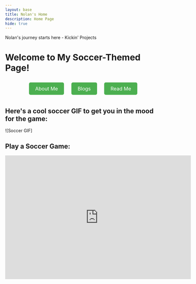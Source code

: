 ```yaml
---
layout: base
title: Nolan's Home 
description: Home Page
hide: true
---
```


Nolan's journey starts here - Kickin' Projects

# Welcome to My Soccer-Themed Page!

<style>
  /* Change background color to light grey */
   {
      background-color: #f0f0f0; /* Light grey background */
  }

  /* Style for shortcut buttons */
  .button-container {
      text-align: center;
      margin: 20px 0;
  }
  
  .shortcut-btn {
      background-color: #4CAF50; /* Green button */
      color: white;
      padding: 10px 20px;
      border: none;
      border-radius: 5px;
      text-decoration: none;
      font-size: 16px;
      margin: 10px;
      display: inline-block;
      cursor: pointer;
  }
  
  .shortcut-btn:hover {
      background-color: #45a049; /* Darker green on hover */
  }
</style>

<!-- Add shortcut buttons -->
<div class="button-container">
  <a href="about/" class="shortcut-btn">About Me</a>
  <a href="blogs/" class="shortcut-btn">Blogs</a>
  <a href="README4YML.html/" class="shortcut-btn">Read Me</a>
</div>

## Here's a cool soccer GIF to get you in the mood for the game:

![Soccer GIF]

## Play a Soccer Game:

<iframe src="https://games.cdn.famobi.com/html5games/s/soccer-maestro/v570/?fg_domain=play.famobi.com&fg_aid=A1000-1&fg_uid=2e385d28-e2b0-46d1-b3de-bd6dc244d099&fg_pid=9ca88157-1e18-476d-b150-a28b173bc159&fg_beat=631" width="600" height="400" style="border:none;"></iframe>








